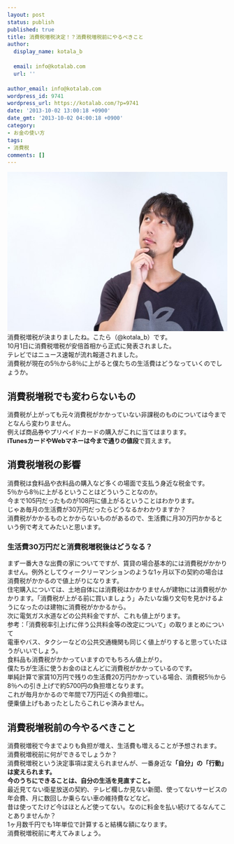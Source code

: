 ```yaml
---
layout: post
status: publish
published: true
title: 消費税増税決定！？消費税増税前にやるべきこと
author:
  display_name: kotala_b

  email: info@kotalab.com
  url: ''

author_email: info@kotalab.com
wordpress_id: 9741
wordpress_url: https://kotalab.com/?p=9741
date: '2013-10-02 13:00:18 +0900'
date_gmt: '2013-10-02 04:00:18 +0900'
category:
- お金の使い方
tags:
- 消費税
comments: []
---
```

<p><img src="/wp-content/uploads/beforetaxup_131002-546x364.jpg" alt="beforetaxup_131002" width="546" height="364" class="alignnone size-large wp-image-9745" /><br />
消費税増税が決まりましたね。こたら（@kotala_b）です。<br />
10月1日に消費税増税が安倍首相から正式に発表されました。<br />
テレビではニュース速報が流れ報道されました。<br />
消費税が現在の5％から8％に上がると僕たちの生活費はどうなっていくのでしょうか。<br />
</p>
<!--more-->
<h2>消費税増税でも変わらないもの</h2>
<p>消費税が上がっても元々消費税がかかっていない非課税のものについては今までとなんら変わりません。<br />
例えば商品券やプリペイドカードの購入がこれに当てはまります。<br />
<strong>iTunesカードやWebマネーは今まで通りの値段</strong>で買えます。</p>
<h2>消費税増税の影響</h2>
<p>消費税は食料品や衣料品の購入など多くの場面で支払う身近な税金です。<br />
5％から8％に上がるということはどういうことなのか。<br />
今まで105円だったものが108円に値上がるということはわかります。<br />
じゃあ毎月の生活費が30万円だったらどうなるかわかりますか？<br />
消費税がかかるものとかからないものがあるので、生活費に月30万円かかるという例で考えてみたいと思います。</p>
<h3>生活費30万円だと消費税増税後はどうなる？</h3>
<p>まず一番大きな出費の家についてですが、賃貸の場合基本的には消費税がかかりません。例外としてウィークリーマンションのような1ヶ月以下の契約の場合は消費税がかかるので値上がりになります。<br />
住宅購入については、土地自体には消費税はかかりませんが建物には消費税がかかります。「消費税が上がる前に買いましょう」みたいな煽り文句を見かけるようになったのは建物に消費税がかかるから。<br />
次に電気ガス水道などの公共料金ですが、これも値上がります。<br />
参考：<span class="removed_link" title="www.caa.go.jp/information/pdf/koukyouryokin_kaitei.pdf">「消費税率引上げに伴う公共料金等の改定について」の取りまとめについて</span><br />
電車やバス、タクシーなどの公共交通機関も同じく値上がりすると思っていたほうがいいでしょう。<br />
食料品も消費税がかかっていますのでもちろん値上がり。<br />
僕たちが生活に使うお金のほとんどに消費税がかかっているのです。<br />
単純計算で家賃10万円で残りの生活費20万円かかっている場合、消費税5％から8％への引き上げで約5700円の負担増となります。<br />
これが毎月かかるので年間で7万円近くの負担増に。<br />
便乗値上げもあったとしたらこれじゃ済みません。</p>
<h2>消費税増税前の今やるべきこと</h2>
<p>消費税増税で今までよりも負担が増え、生活費も増えることが予想されます。<br />
消費税増税前に何ができるでしょうか？<br />
消費税増税という決定事項は変えられませんが、一番身近な<strong>「自分」の「行動」は変えられます。</strong><br />
<strong>今のうちにできることは、自分の生活を見直すこと。</strong><br />
最近見てない衛星放送の契約、テレビ欄しか見ない新聞、使ってないサービスの年会費、月に数回しか乗らない車の維持費などなど。<br />
昔は使ってたけど今はほとんど使ってない。なのに料金を払い続けてるなんてことありませんか？<br />
1ヶ月数千円でも1年単位で計算すると結構な額になります。<br />
消費税増税前に考えてみましょう。</p>
